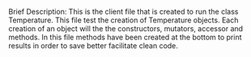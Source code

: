 Brief Description: This is the client file that is created to run the class Temperature. This file test the creation of Temperature objects. Each creation of an object will the the constructors, mutators, accessor and methods. In this file methods have been created at the bottom to print results in order to save better facilitate clean code.

